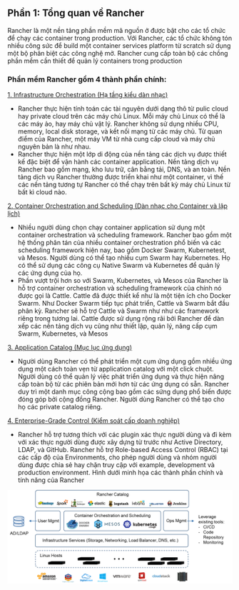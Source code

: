 ## Phần 1: Tổng quan về Rancher

Rancher là một nền tảng phần mềm mã nguồn ở được bật cho các tổ chức để chạy các container trong production. Với Rancher, các tổ chức không tón nhiều công sức để build một container services platform từ scratch sử dụng một bộ phân biệt các công nghệ mở. Rancher cung cấp toàn bộ các chồng phần mềm cần thiết để quản lý containers trong production

### Phần mềm Rancher gồm 4 thành phần chính:
[1. Infrastructure Orchestration (Hạ tầng kiểu dàn nhạc)]()
- Rancher thực hiện tính toán các tài nguyên dưới dạng thô từ pulic cloud hay private cloud trên các máy chủ Linux. Mỗi máy chủ Linux có thể là các máy ảo, hay máy chủ vật lý. Rancher không sử dụng nhiều CPU, memory, local disk storage, và kết nối mạng từ các máy chủ. Từ quan điểm của Rancher, một máy VM từ nhà cung cấp cloud và máy chủ nguyên bản là như nhau.
- Rancher thực hiện một lớp di động của nền tảng các dịch vụ được thiết kế đặc biệt để vận hành các container application. Nền tảng dịch vụ Rancher bao gồm mạng, kho lưu trữ, cân bằng tải, DNS, và an toàn. Nền tảng dịch vụ Rancher thường được triển khai như một container, vì thế các nền tảng tương tự Rancher có thể chạy trên bất kỳ máy chủ Linux từ bất kì cloud nào.

[2. Container Orchestration and Scheduling (Dàn nhạc cho Container và lập lịch)]()
- Nhiều người dùng chọn chạy container application sử dụng một container orchestration và scheduling framework. Rancher bao gồm một hệ thống phân tán của nhiều container orchestration phổ biến và các scheduling framework hiện nay, bao gồm Docker Swarm, Kubernetest, và Mesos. Người dùng có thể tạo nhiều cụm Swarm hay Kubernetes. Họ có thể sử dụng các công cụ Native Swarm và Kubernetes để quản lý các ứng dụng của họ.
- Phần vượt trội hơn so với Swarm, Kubernetes, và Mesos của Rancher là hỗ trợ container orchestration và scheduling framework của chính nó được gọi là Cattle. Cattle đã được thiết kể như là một tiện ích cho Docker Swarm. Như Docker Swarm tiếp tục phát triển, Cattle và Swarm bắt đầu phân kỳ. Rancher sẽ hỗ trợ Cattle và Swarm như như các framework riêng trong tương lai. Cattle được sử dụng rộng rãi bởi Rancher để dàn xếp các nền tảng dịch vụ cũng như thiết lập, quản lý, nâng cấp cụm Swarm, Kubernetes, và Mesos

[3. Application Catalog (Mục lục ứng dụng)]()
- Người dùng Rancher có thể phát triển một cụm ứng dụng gồm nhiều ứng dụng một cách toàn vẹn từ application catalog với một click chuột. Người dùng có thể quản lý việc phát triển ứng dụng và thực hiện nâng cấp toàn bộ từ các phiên bản mới hơn từ các ứng dụng có sẵn. Rancher duy trì một danh mục công cộng bao gồm các sứng dụng phổ biến được đóng góp bởi cộng đồng Rancher. Người dùng Rancher có thể tạo cho họ các private catalog riêng.

[4. Enterprise-Grade Control (Kiểm soát cấp doanh nghiệp)]()
- Rancher hỗ trợ tương thích với các plugin xác thực người dùng và đi kèm với xác thực người dùng được xây dựng từ trước như Active Directory, LDAP, và GitHub. Rancher hỗ trợ Role-based Access Control (RBAC) tại các cấp độ của Environments, cho phép người dùng và nhóm người dùng được chia sẻ hay chặn truy cập với example, development và production environment.
Hình dưới minh họa các thành phần chính và tính năng của Rancher

![Rancher Overview](/images/rancher_overview_2.png)
